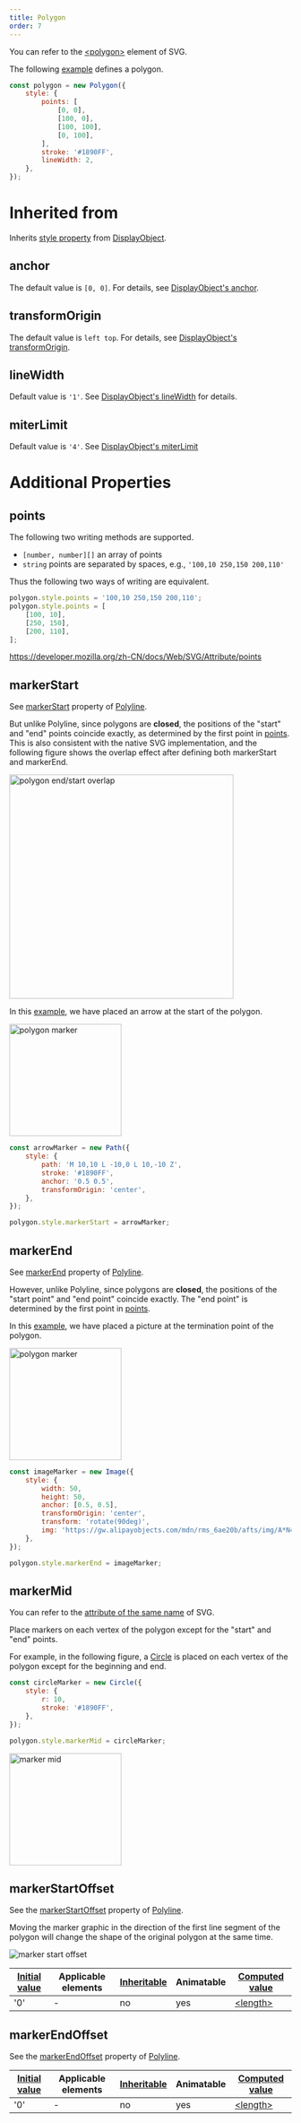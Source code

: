 ```yaml
---
title: Polygon
order: 7
---
```


You can refer to the [\<polygon\>](https://developer.mozilla.org/zh-CN/docs/Web/SVG/Element/polygon) element of SVG.

The following [example](/en/examples/shape#polygon) defines a polygon.

```javascript
const polygon = new Polygon({
    style: {
        points: [
            [0, 0],
            [100, 0],
            [100, 100],
            [0, 100],
        ],
        stroke: '#1890FF',
        lineWidth: 2,
    },
});
```

# Inherited from

Inherits [style property](/en/docs/api/basic/display-object#drawing-properties) from [DisplayObject](/en/docs/api/basic/display-object).

## anchor

The default value is `[0, 0]`. For details, see [DisplayObject's anchor](/en/docs/api/basic/display-object#anchor).

## transformOrigin

The default value is `left top`. For details, see [DisplayObject's transformOrigin](/en/docs/api/basic/display-object#transformOrigin).

## lineWidth

Default value is `'1'`. See [DisplayObject's lineWidth](/en/docs/api/basic/display-object#lineWidth) for details.

## miterLimit

Default value is `'4'`. See [DisplayObject's miterLimit](/en/docs/api/basic/display-object#miterLimit)

# Additional Properties

## points

The following two writing methods are supported.

-   `[number, number][]` an array of points
-   `string` points are separated by spaces, e.g., `'100,10 250,150 200,110'`

Thus the following two ways of writing are equivalent.

```js
polygon.style.points = '100,10 250,150 200,110';
polygon.style.points = [
    [100, 10],
    [250, 150],
    [200, 110],
];
```

https://developer.mozilla.org/zh-CN/docs/Web/SVG/Attribute/points

## markerStart

See [markerStart](/en/docs/api/basic/polyline#markerstart) property of [Polyline](/en/docs/api/basic/polyline).

But unlike Polyline, since polygons are **closed**, the positions of the "start" and "end" points coincide exactly, as determined by the first point in [points](/en/docs/api/basic/polygon#points). This is also consistent with the native SVG implementation, and the following figure shows the overlap effect after defining both markerStart and markerEnd.

<img src="https://gw.alipayobjects.com/mdn/rms_6ae20b/afts/img/A*mXYATLithEUAAAAAAAAAAAAAARQnAQ" alt="polygon end/start overlap" width="400">

In this [example](/en/examples/shape#polygon), we have placed an arrow at the start of the polygon.

<img src="https://gw.alipayobjects.com/mdn/rms_6ae20b/afts/img/A*RRPTRIpZoUIAAAAAAAAAAAAAARQnAQ" alt="polygon marker" width="200">

```js
const arrowMarker = new Path({
    style: {
        path: 'M 10,10 L -10,0 L 10,-10 Z',
        stroke: '#1890FF',
        anchor: '0.5 0.5',
        transformOrigin: 'center',
    },
});

polygon.style.markerStart = arrowMarker;
```

## markerEnd

See [markerEnd](/en/docs/api/basic/polyline#markerend) property of [Polyline](/en/docs/api/basic/polyline).

However, unlike Polyline, since polygons are **closed**, the positions of the "start point" and "end point" coincide exactly. The "end point" is determined by the first point in [points](/en/docs/api/basic/polygon#points).

In this [example](/en/examples/shape#polygon), we have placed a picture at the termination point of the polygon.

<img src="https://gw.alipayobjects.com/mdn/rms_6ae20b/afts/img/A*eZHETJ0B3lkAAAAAAAAAAAAAARQnAQ" alt="polygon marker" width="200">

```js
const imageMarker = new Image({
    style: {
        width: 50,
        height: 50,
        anchor: [0.5, 0.5],
        transformOrigin: 'center',
        transform: 'rotate(90deg)',
        img: 'https://gw.alipayobjects.com/mdn/rms_6ae20b/afts/img/A*N4ZMS7gHsUIAAAAAAAAAAABkARQnAQ',
    },
});

polygon.style.markerEnd = imageMarker;
```

## markerMid

You can refer to the [attribute of the same name](https://developer.mozilla.org/en-US/docs/Web/SVG/Attribute/marker-mid) of SVG.

Place markers on each vertex of the polygon except for the "start" and "end" points.

For example, in the following figure, a [Circle](/en/docs/api/basic/circle) is placed on each vertex of the polygon except for the beginning and end.

```js
const circleMarker = new Circle({
    style: {
        r: 10,
        stroke: '#1890FF',
    },
});

polygon.style.markerMid = circleMarker;
```

<img src="https://gw.alipayobjects.com/mdn/rms_6ae20b/afts/img/A*jaFPRbpzpJwAAAAAAAAAAAAAARQnAQ" alt="marker mid" width="200">

## markerStartOffset

See the [markerStartOffset](/en/docs/api/basic/polyline#markerstartoffset) property of [Polyline](/en/docs/api/basic/polyline).

Moving the marker graphic in the direction of the first line segment of the polygon will change the shape of the original polygon at the same time.

<img src="https://gw.alipayobjects.com/mdn/rms_6ae20b/afts/img/A*4l7xQoYcXngAAAAAAAAAAAAAARQnAQ" alt="marker start offset">

| [Initial value](/en/docs/api/css/css-properties-values-api#initial-value) | Applicable elements | [Inheritable](/en/docs/api/css/inheritance) | Animatable | [Computed value](/en/docs/api/css/css-properties-values-api#computed-value) |
| --- | --- | --- | --- | --- |
| '0' | - | no | yes | [\<length\>](/en/docs/api/css/css-properties-values-api#length) |

## markerEndOffset

See the [markerEndOffset](/en/docs/api/basic/polyline#markerendoffset) property of [Polyline](/en/docs/api/basic/polyline).

| [Initial value](/en/docs/api/css/css-properties-values-api#initial-value) | Applicable elements | [Inheritable](/en/docs/api/css/inheritance) | Animatable | [Computed value](/en/docs/api/css/css-properties-values-api#computed-value) |
| --- | --- | --- | --- | --- |
| '0' | - | no | yes | [\<length\>](/en/docs/api/css/css-properties-values-api#length) |
